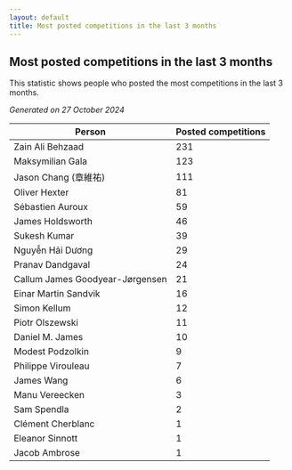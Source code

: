```yaml
---
layout: default
title: Most posted competitions in the last 3 months
---
```

## Most posted competitions in the last 3 months
This statistic shows people who posted the most competitions in the last 3 months.

*Generated on 27 October 2024*

| Person | Posted competitions |
| --- | --- |
| Zain Ali Behzaad | 231 |
| Maksymilian Gala | 123 |
| Jason Chang (章維祐) | 111 |
| Oliver Hexter | 81 |
| Sébastien Auroux | 59 |
| James Holdsworth | 46 |
| Sukesh Kumar | 39 |
| Nguyễn Hải Dương | 29 |
| Pranav Dandgaval | 24 |
| Callum James Goodyear-Jørgensen | 21 |
| Einar Martin Sandvik | 16 |
| Simon Kellum | 12 |
| Piotr Olszewski | 11 |
| Daniel M. James | 10 |
| Modest Podzolkin | 9 |
| Philippe Virouleau | 7 |
| James Wang | 6 |
| Manu Vereecken | 3 |
| Sam Spendla | 2 |
| Clément Cherblanc | 1 |
| Eleanor Sinnott | 1 |
| Jacob Ambrose | 1 |
